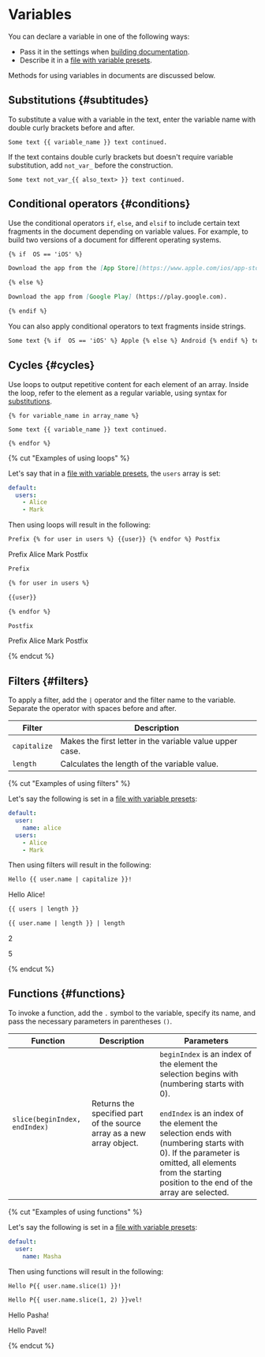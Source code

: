 # Variables

You can declare a variable in one of the following ways:

* Pass it in the settings when [building documentation](../tools/docs/index.md#use).
* Describe it in a [file with variable presets](../project/presets.md).

Methods for using variables in documents are discussed below.

## Substitutions {#subtitudes}

To substitute a value with a variable in the text, enter the variable name with double curly brackets before and after.

```
Some text {{ variable_name }} text continued.
```

If the text contains double curly brackets but doesn't require variable substitution, add `not_var_` before the construction.

```
Some text not_var_{{ also_text> }} text continued.
```

## Conditional operators {#conditions}

Use the conditional operators `if`, `else`, and `elsif` to include certain text fragments in the document depending on variable values. For example, to build two versions of a document for different operating systems.

```markdown
{% if  OS == 'iOS' %}

Download the app from the [App Store](https://www.apple.com/ios/app-store/).

{% else %}

Download the app from [Google Play] (https://play.google.com).

{% endif %}
```

You can also apply conditional operators to text fragments inside strings.

```markdown
Some text {% if  OS == 'iOS' %} Apple {% else %} Android {% endif %} text continued.
```

## Cycles {#cycles}

Use loops to output repetitive content for each element of an array. Inside the loop, refer to the element as a regular variable, using syntax for [substitutions](#subtitudes).

```
{% for variable_name in array_name %}

Some text {{ variable_name }} text continued.

{% endfor %}
```

{% cut "Examples of using loops" %}

Let's say that in a [file with variable presets](../project/presets.md), the `users` array is set:

```yaml
default:
  users:
    - Alice
    - Mark
```

Then using loops will result in the following:

```markdown
Prefix {% for user in users %} {{user}} {% endfor %} Postfix
```

Prefix Alice Mark Postfix

```markdown
Prefix

{% for user in users %}

{{user}}

{% endfor %}

Postfix
```

Prefix
Alice
Mark
Postfix

{% endcut %}

## Filters {#filters}

To apply a filter, add the `|` operator and the filter name to the variable. Separate the operator with spaces before and after.

| Filter | Description |
| --- | --- |
| `capitalize` | Makes the first letter in the variable value upper case. |
| `length` | Calculates the length of the variable value. |

{% cut "Examples of using filters" %}

Let's say the following is set in a [file with variable presets](../project/presets.md):

```yaml
default:
  user:
    name: alice
  users:
    - Alice
    - Mark
```

Then using filters will result in the following:

```markdown
Hello {{ user.name | capitalize }}!
```

Hello Alice!

```markdown
{{ users | length }}

{{ user.name | length }} | length
```

2

5

{% endcut %}

## Functions {#functions}

To invoke a function, add the `.` symbol to the variable, specify its name, and pass the necessary parameters in parentheses `()`.

| Function | Description | Parameters |
| --- | --- | --- |
| `slice(beginIndex, endIndex)` | Returns the specified part of the source array as a new array object. | `beginIndex` is an index of the element the selection begins with (numbering starts with 0).</br></br>`endIndex` is an index of the element the selection ends with (numbering starts with 0). If the parameter is omitted, all elements from the starting position to the end of the array are selected. |

{% cut "Examples of using functions" %}

Let's say the following is set in a [file with variable presets](../project/presets.md):

```yaml
default:
  user:
    name: Masha
```

Then using functions will result in the following:

```markdown
Hello P{{ user.name.slice(1) }}!

Hello P{{ user.name.slice(1, 2) }}vel!
```

Hello Pasha!

Hello Pavel!

{% endcut %}


